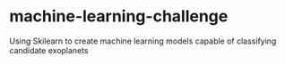 # machine-learning-challenge
Using Skilearn to create machine learning models capable of classifying candidate exoplanets
